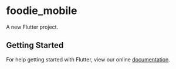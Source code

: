 # foodie_mobile

A new Flutter project.

## Getting Started

For help getting started with Flutter, view our online
[documentation](https://flutter.io/).

